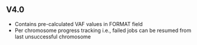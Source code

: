 ## V4.0
 * Contains pre-calculated VAF values in FORMAT field
 *  Per chromosome progress tracking i.e., failed jobs can be resumed from last unsuccessful chromosome
